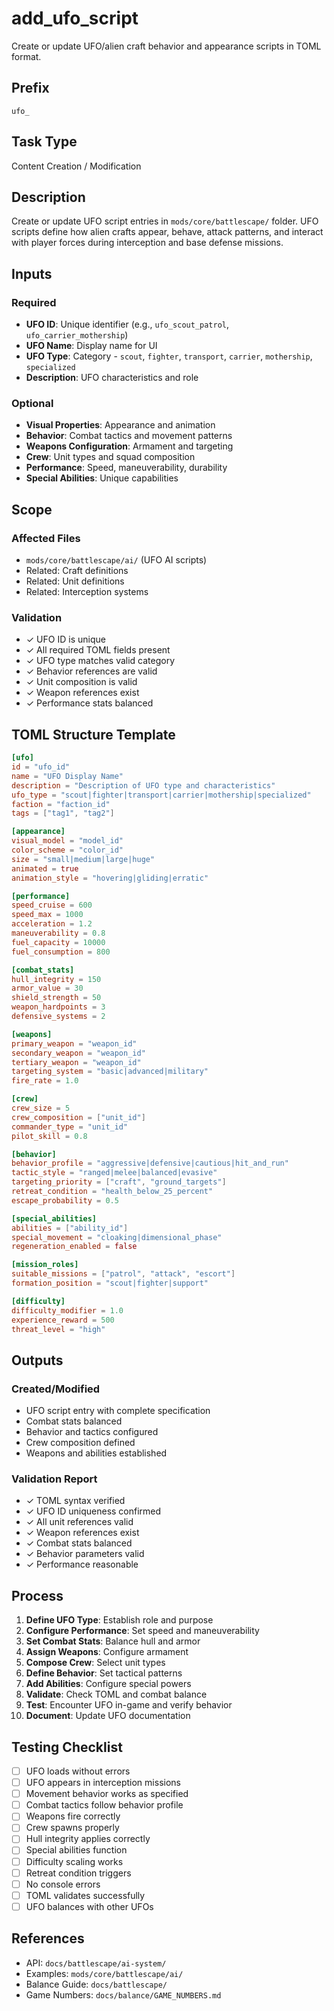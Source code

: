 # add_ufo_script

Create or update UFO/alien craft behavior and appearance scripts in TOML format.

## Prefix
`ufo_`

## Task Type
Content Creation / Modification

## Description
Create or update UFO script entries in `mods/core/battlescape/` folder. UFO scripts define how alien crafts appear, behave, attack patterns, and interact with player forces during interception and base defense missions.

## Inputs

### Required
- **UFO ID**: Unique identifier (e.g., `ufo_scout_patrol`, `ufo_carrier_mothership`)
- **UFO Name**: Display name for UI
- **UFO Type**: Category - `scout`, `fighter`, `transport`, `carrier`, `mothership`, `specialized`
- **Description**: UFO characteristics and role

### Optional
- **Visual Properties**: Appearance and animation
- **Behavior**: Combat tactics and movement patterns
- **Weapons Configuration**: Armament and targeting
- **Crew**: Unit types and squad composition
- **Performance**: Speed, maneuverability, durability
- **Special Abilities**: Unique capabilities

## Scope

### Affected Files
- `mods/core/battlescape/ai/` (UFO AI scripts)
- Related: Craft definitions
- Related: Unit definitions
- Related: Interception systems

### Validation
- ✓ UFO ID is unique
- ✓ All required TOML fields present
- ✓ UFO type matches valid category
- ✓ Behavior references are valid
- ✓ Unit composition is valid
- ✓ Weapon references exist
- ✓ Performance stats balanced

## TOML Structure Template

```toml
[ufo]
id = "ufo_id"
name = "UFO Display Name"
description = "Description of UFO type and characteristics"
ufo_type = "scout|fighter|transport|carrier|mothership|specialized"
faction = "faction_id"
tags = ["tag1", "tag2"]

[appearance]
visual_model = "model_id"
color_scheme = "color_id"
size = "small|medium|large|huge"
animated = true
animation_style = "hovering|gliding|erratic"

[performance]
speed_cruise = 600
speed_max = 1000
acceleration = 1.2
maneuverability = 0.8
fuel_capacity = 10000
fuel_consumption = 800

[combat_stats]
hull_integrity = 150
armor_value = 30
shield_strength = 50
weapon_hardpoints = 3
defensive_systems = 2

[weapons]
primary_weapon = "weapon_id"
secondary_weapon = "weapon_id"
tertiary_weapon = "weapon_id"
targeting_system = "basic|advanced|military"
fire_rate = 1.0

[crew]
crew_size = 5
crew_composition = ["unit_id"]
commander_type = "unit_id"
pilot_skill = 0.8

[behavior]
behavior_profile = "aggressive|defensive|cautious|hit_and_run"
tactic_style = "ranged|melee|balanced|evasive"
targeting_priority = ["craft", "ground_targets"]
retreat_condition = "health_below_25_percent"
escape_probability = 0.5

[special_abilities]
abilities = ["ability_id"]
special_movement = "cloaking|dimensional_phase"
regeneration_enabled = false

[mission_roles]
suitable_missions = ["patrol", "attack", "escort"]
formation_position = "scout|fighter|support"

[difficulty]
difficulty_modifier = 1.0
experience_reward = 500
threat_level = "high"
```

## Outputs

### Created/Modified
- UFO script entry with complete specification
- Combat stats balanced
- Behavior and tactics configured
- Crew composition defined
- Weapons and abilities established

### Validation Report
- ✓ TOML syntax verified
- ✓ UFO ID uniqueness confirmed
- ✓ All unit references valid
- ✓ Weapon references exist
- ✓ Combat stats balanced
- ✓ Behavior parameters valid
- ✓ Performance reasonable

## Process

1. **Define UFO Type**: Establish role and purpose
2. **Configure Performance**: Set speed and maneuverability
3. **Set Combat Stats**: Balance hull and armor
4. **Assign Weapons**: Configure armament
5. **Compose Crew**: Select unit types
6. **Define Behavior**: Set tactical patterns
7. **Add Abilities**: Configure special powers
8. **Validate**: Check TOML and combat balance
9. **Test**: Encounter UFO in-game and verify behavior
10. **Document**: Update UFO documentation

## Testing Checklist

- [ ] UFO loads without errors
- [ ] UFO appears in interception missions
- [ ] Movement behavior works as specified
- [ ] Combat tactics follow behavior profile
- [ ] Weapons fire correctly
- [ ] Crew spawns properly
- [ ] Hull integrity applies correctly
- [ ] Special abilities function
- [ ] Difficulty scaling works
- [ ] Retreat condition triggers
- [ ] No console errors
- [ ] TOML validates successfully
- [ ] UFO balances with other UFOs

## References

- API: `docs/battlescape/ai-system/`
- Examples: `mods/core/battlescape/ai/`
- Balance Guide: `docs/battlescape/`
- Game Numbers: `docs/balance/GAME_NUMBERS.md`
